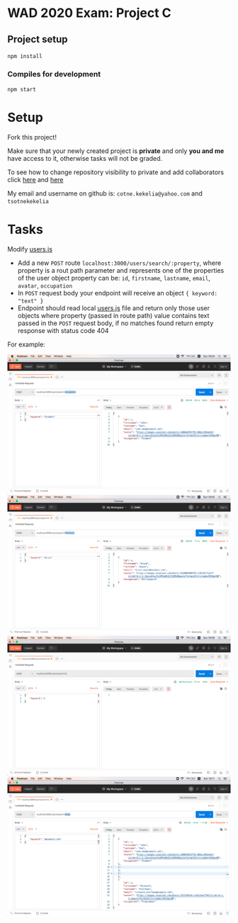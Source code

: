 # WAD 2020 Exam: Project C

## Project setup
```
npm install
```

### Compiles for development
```
npm start
```


# Setup

Fork this project!

Make sure that your newly created project is **private** 
and only **you and me** have access to it, otherwise tasks will not be graded.

To see how to change repository visibility to private 
and add collaborators click [here](https://docs.github.com/en/enterprise-server@2.21/github/administering-a-repository/setting-repository-visibility#making-a-repository-private-1) 
and [here](https://docs.github.com/en/free-pro-team@latest/github/setting-up-and-managing-your-github-user-account/inviting-collaborators-to-a-personal-repository)

My email and username on github is: `cotne.kekelia@yahoo.com` and `tsotnekekelia`

# Tasks
Modify [users.js](./routes/users.js)

- Add a new `POST` route `localhost:3000/users/search/:property`, 
where property is a rout path parameter and represents one of the properties of the user object
property can be: `id`, `firstname`, `lastname`, `email`, `avatar`, `occupation` 
- In `POST` request body your endpoint will receive an object `{ keyword: "text" }`
- Endpoint should read local [users.js](./data/users.js) file and return only those user objects where property (passed in route path) 
value contains text passed in the `POST` request body, 
if no matches found return empty response with status code 404

For example:

![screenshot1](./data/screenshot1.png)
![screenshot2](./data/screenshot2.png)
![screenshot3](./data/screenshot3.png)
![screenshot4](./data/screenshot4.png)

